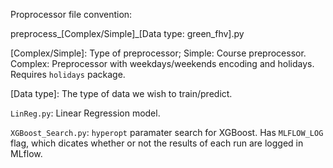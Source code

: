 Proprocessor file convention:

preprocess\_[Complex/Simple]\_[Data type: green\_fhv].py

\[Complex/Simple]: Type of preprocessor; Simple: Course preprocessor. Complex: Preprocessor with weekdays/weekends encoding and holidays. Requires `holidays` package.

\[Data type]: The type of data we wish to train/predict.

`LinReg.py`: Linear Regression model.

`XGBoost_Search.py`: `hyperopt` paramater search for XGBoost. Has `MLFLOW_LOG` flag, which dicates whether or not the results of each run are logged in MLflow.
